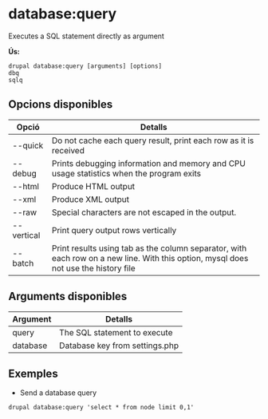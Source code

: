 # database:query
Executes a SQL statement directly as argument

**Ús:**
```
drupal database:query [arguments] [options]
dbq
sqlq
```

## Opcions disponibles
Opció | Detalls
-------|-------------
--quick | Do not cache each query result, print each row as it is received
--debug | Prints debugging information and memory and CPU usage statistics when the program exits
--html | Produce HTML output
--xml | Produce XML output
--raw | Special characters are not escaped in the output.
--vertical | Print query output rows vertically
--batch | Print results using tab as the column separator, with each row on a new line. With this option, mysql does not use the history file

## Arguments disponibles
Argument | Detalls
---------|-------------
query | The SQL statement to execute
database | Database key from settings.php

## Exemples
* Send a database query
```
drupal database:query 'select * from node limit 0,1'
```
